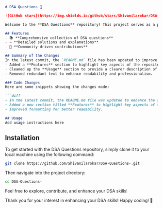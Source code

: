 ```markdown
# DSA Questions 🚀

![GitHub stars](https://img.shields.io/github/stars/Shivanilarokar/DSA-Questions-?style=social) ![Forks](https://img.shields.io/github/forks/Shivanilarokar/DSA-Questions-?style=social)

Welcome to the **DSA Questions** repository! This project serves as a platform for developers and learners to practice and enhance their skills in Data Structures and Algorithms (DSA). This repository is designed to help you improve your understanding of various data structures and algorithms through a collection of questions and solutions.

## Features
- 📚 **Comprehensive collection of DSA questions**
- ✍️ **Detailed solutions and explanations**
- 🤝 **Community-driven contributions**

## Summary of the Changes
In the latest commit, the `README.md` file has been updated to improve clarity and structure. The following changes were made:
- Added a **Features** section to highlight key aspects of the repository.
- Cleaned up the **Usage** section to provide a clearer description of repository navigation and usage instructions.
- Removed redundant text to enhance readability and professionalism.

### Code Changes
Here are some snippets showing the changes made:

```diff
- In the latest commit, the README.md file was updated to enhance the structure and presentation. The following modifications were made:
- Added a new section titled **Features** to highlight key aspects of the project.
- Improved formatting for better readability.
```

```markdown
## Usage
Add usage instructions here
```

## Installation
To get started with the DSA Questions repository, simply clone it to your local machine using the following command:

```bash
git clone https://github.com/Shivanilarokar/DSA-Questions-.git
```

Then navigate into the project directory:

```bash
cd DSA-Questions-
```

Feel free to explore, contribute, and enhance your DSA skills!

Thank you for your interest in enhancing your DSA skills! Happy coding! 🎉
```